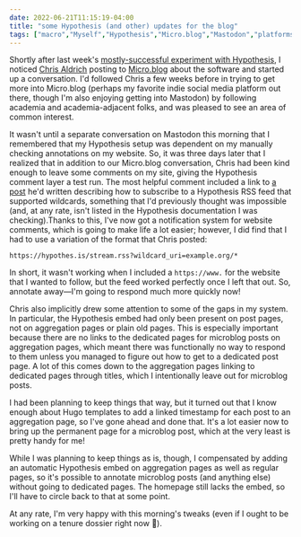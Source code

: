```yaml
---
date: 2022-06-21T11:15:19-04:00
title: "some Hypothesis (and other) updates for the blog"
tags: ["macro","Myself","Hypothesis","Micro.blog","Mastodon","platforms","content aggregation","ICT 302"]
---
```


Shortly after last week's [mostly-successful experiment with Hypothesis](https://spencergreenhalgh.com/myself/embedding-hypothesis-as-a-commenting-system-on-hugo-static-sites/), I noticed [Chris Aldrich](https://boffosocko.com/) posting to [Micro.blog](https://micro.blog/chrisaldrich) about the software and started up a conversation. I'd followed Chris a few weeks before in trying to get more into Micro.blog (perhaps my favorite indie social media platform out there, though I'm also enjoying getting into Mastodon) by following academia and academia-adjacent folks, and was pleased to see an area of common interest.

It wasn't until a separate conversation on Mastodon this morning that I remembered that my Hypothesis setup was dependent on my manually checking annotations on my website. So, it was three days later that I realized that in addition to our Micro.blog conversation, Chris had been kind enough to leave some comments on my site, giving the Hypothesis comment layer a test run. The most helpful comment included a link to [a post](https://boffosocko.com/2021/03/25/hypothes-is-as-a-comment-system-receiving-mentions-and-notifications-for-your-website/) he'd written describing how to subscribe to a Hypothesis RSS feed that supported wildcards, something that I'd previously thought was impossible (and, at any rate, isn't listed in the Hypothesis documentation I was checking).Thanks to this, I've now got a notification system for website comments, which is going to make life a lot easier; however, I did find that I had to use a variation of the format that Chris posted: 

`https://hypothes.is/stream.rss?wildcard_uri=example.org/*`

In short, it wasn't working when I included a `https://www.` for the website that I wanted to follow, but the feed worked perfectly once I left that out. So, annotate away—I'm going to respond much more quickly now!

Chris also implicitly drew some attention to some of the gaps in my system. In particular, the Hypothesis embed had only been present on post pages, not on aggregation pages or plain old pages. This is especially important because there are no links to the dedicated pages for microblog posts on aggregation pages, which meant there was functionally no way to respond to them unless you managed to figure out how to get to a dedicated post page. A lot of this comes down to the aggregation pages linking to dedicated pages through titles, which I intentionally leave out for microblog posts. 

I had been planning to keep things that way, but it turned out that I know enough about Hugo templates to add a linked timestamp for each post to an aggregation page, so I've gone ahead and done that. It's a lot easier now to bring up the permanent page for a microblog post, which at the very least is pretty handy for me! 

While I was planning to keep things as is, though, I compensated by adding an automatic Hypothesis embed on aggregation pages as well as regular pages, so it's possible to annotate microblog posts (and anything else) without going to dedicated pages. The homepage still lacks the embed, so I'll have to circle back to that at some point.

At any rate, I'm very happy with this morning's tweaks (even if I ought to be working on a tenure dossier right now 😬). 
